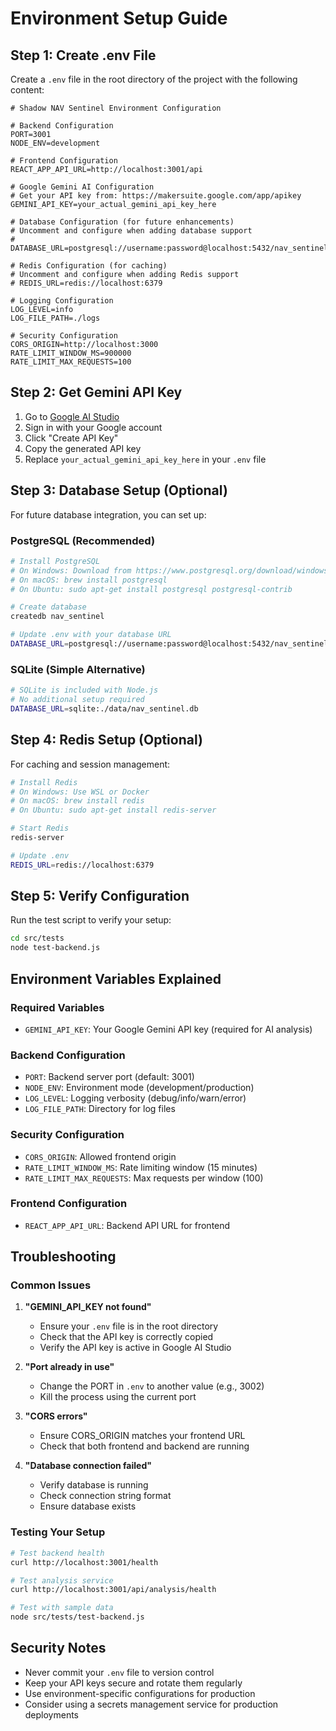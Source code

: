 # Environment Setup Guide

## Step 1: Create .env File

Create a `.env` file in the root directory of the project with the following content:

```env
# Shadow NAV Sentinel Environment Configuration

# Backend Configuration
PORT=3001
NODE_ENV=development

# Frontend Configuration
REACT_APP_API_URL=http://localhost:3001/api

# Google Gemini AI Configuration
# Get your API key from: https://makersuite.google.com/app/apikey
GEMINI_API_KEY=your_actual_gemini_api_key_here

# Database Configuration (for future enhancements)
# Uncomment and configure when adding database support
# DATABASE_URL=postgresql://username:password@localhost:5432/nav_sentinel

# Redis Configuration (for caching)
# Uncomment and configure when adding Redis support
# REDIS_URL=redis://localhost:6379

# Logging Configuration
LOG_LEVEL=info
LOG_FILE_PATH=./logs

# Security Configuration
CORS_ORIGIN=http://localhost:3000
RATE_LIMIT_WINDOW_MS=900000
RATE_LIMIT_MAX_REQUESTS=100
```

## Step 2: Get Gemini API Key

1. Go to [Google AI Studio](https://makersuite.google.com/app/apikey)
2. Sign in with your Google account
3. Click "Create API Key"
4. Copy the generated API key
5. Replace `your_actual_gemini_api_key_here` in your `.env` file

## Step 3: Database Setup (Optional)

For future database integration, you can set up:

### PostgreSQL (Recommended)
```bash
# Install PostgreSQL
# On Windows: Download from https://www.postgresql.org/download/windows/
# On macOS: brew install postgresql
# On Ubuntu: sudo apt-get install postgresql postgresql-contrib

# Create database
createdb nav_sentinel

# Update .env with your database URL
DATABASE_URL=postgresql://username:password@localhost:5432/nav_sentinel
```

### SQLite (Simple Alternative)
```bash
# SQLite is included with Node.js
# No additional setup required
DATABASE_URL=sqlite:./data/nav_sentinel.db
```

## Step 4: Redis Setup (Optional)

For caching and session management:

```bash
# Install Redis
# On Windows: Use WSL or Docker
# On macOS: brew install redis
# On Ubuntu: sudo apt-get install redis-server

# Start Redis
redis-server

# Update .env
REDIS_URL=redis://localhost:6379
```

## Step 5: Verify Configuration

Run the test script to verify your setup:

```bash
cd src/tests
node test-backend.js
```

## Environment Variables Explained

### Required Variables
- `GEMINI_API_KEY`: Your Google Gemini API key (required for AI analysis)

### Backend Configuration
- `PORT`: Backend server port (default: 3001)
- `NODE_ENV`: Environment mode (development/production)
- `LOG_LEVEL`: Logging verbosity (debug/info/warn/error)
- `LOG_FILE_PATH`: Directory for log files

### Security Configuration
- `CORS_ORIGIN`: Allowed frontend origin
- `RATE_LIMIT_WINDOW_MS`: Rate limiting window (15 minutes)
- `RATE_LIMIT_MAX_REQUESTS`: Max requests per window (100)

### Frontend Configuration
- `REACT_APP_API_URL`: Backend API URL for frontend

## Troubleshooting

### Common Issues

1. **"GEMINI_API_KEY not found"**
   - Ensure your `.env` file is in the root directory
   - Check that the API key is correctly copied
   - Verify the API key is active in Google AI Studio

2. **"Port already in use"**
   - Change the PORT in `.env` to another value (e.g., 3002)
   - Kill the process using the current port

3. **"CORS errors"**
   - Ensure CORS_ORIGIN matches your frontend URL
   - Check that both frontend and backend are running

4. **"Database connection failed"**
   - Verify database is running
   - Check connection string format
   - Ensure database exists

### Testing Your Setup

```bash
# Test backend health
curl http://localhost:3001/health

# Test analysis service
curl http://localhost:3001/api/analysis/health

# Test with sample data
node src/tests/test-backend.js
```

## Security Notes

- Never commit your `.env` file to version control
- Keep your API keys secure and rotate them regularly
- Use environment-specific configurations for production
- Consider using a secrets management service for production deployments 